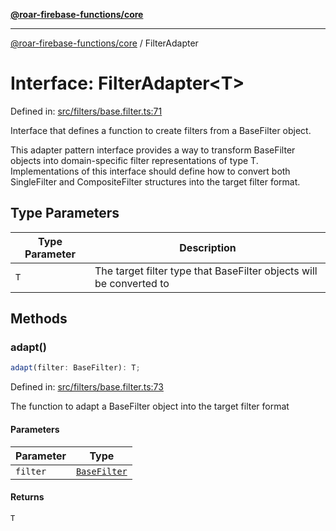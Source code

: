 [**@roar-firebase-functions/core**](../README.md)

---

[@roar-firebase-functions/core](../README.md) / FilterAdapter

# Interface: FilterAdapter\<T\>

Defined in: [src/filters/base.filter.ts:71](src/src/filters/base.filter.ts#71)

Interface that defines a function to create filters from a BaseFilter object.

This adapter pattern interface provides a way to transform BaseFilter objects
into domain-specific filter representations of type T. Implementations of this
interface should define how to convert both SingleFilter and CompositeFilter
structures into the target filter format.

## Type Parameters

| Type Parameter | Description                                                         |
| -------------- | ------------------------------------------------------------------- |
| `T`            | The target filter type that BaseFilter objects will be converted to |

## Methods

### adapt()

```ts
adapt(filter: BaseFilter): T;
```

Defined in: [src/filters/base.filter.ts:73](src/src/filters/base.filter.ts#73)

The function to adapt a BaseFilter object into the target filter format

#### Parameters

| Parameter | Type                                          |
| --------- | --------------------------------------------- |
| `filter`  | [`BaseFilter`](../type-aliases/BaseFilter.md) |

#### Returns

`T`
